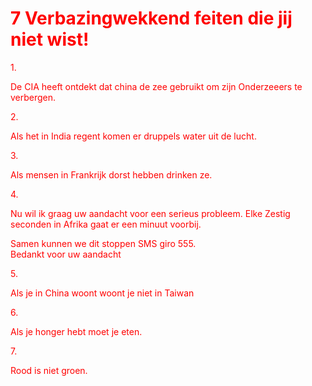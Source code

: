 <!DOCTYPE html>




<head>


<style>


p {


color:red;


}


 </style>


</head>


<body>


<h1 style="color:red;"> 7 Verbazingwekkend feiten die jij niet wist!</h1>


<p>1.<br>


De CIA heeft ontdekt dat china de zee gebruikt om zijn Onderzeeers te verbergen.</p>


<p>2.<br>


Als het in India regent komen er druppels water uit de lucht.</p>


<p>3.<br>


Als mensen in Frankrijk dorst hebben drinken ze.</p>


<p>4.<br>


Nu wil ik graag uw aandacht voor een serieus probleem. Elke Zestig seconden in Afrika gaat er een minuut voorbij.<br>


Samen kunnen we dit stoppen SMS giro 555.<br> Bedankt voor uw aandacht</p>


<p>5. <br>


Als je in China woont woont je niet in Taiwan</p>


<p>6.<br>


Als je honger hebt moet je eten.</p>


<p>7.<br>


Rood is niet groen.</p>







</body>


